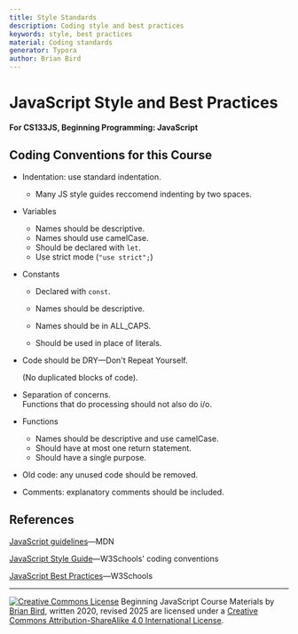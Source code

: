 ```yaml
---
title: Style Standards
description: Coding style and best practices
keywords: style, best practices
material: Coding standards
generator: Typora
author: Brian Bird
---
```



# JavaScript Style and Best Practices

**For CS133JS, Beginning Programming: JavaScript**

## Coding Conventions for this Course

- Indentation: use standard indentation.

  - Many JS style guides reccomend indenting by two spaces.

- Variables

  - Names should be descriptive.
  - Names should use camelCase.
  - Should be declared with `let`.
  - Use strict mode (`"use strict";`)

- Constants

  - Declared with `const`.

  - Names should be descriptive.

  - Names should be in ALL_CAPS.

  - Should be used in place of literals.

- Code should be DRY&mdash;Don't Repeat Yourself.

  (No duplicated blocks of code).

- Separation of concerns.  
  Functions that do processing should not also do i/o.

- Functions

  - Names should be descriptive and use camelCase.
  - Should have at most one return statement.
  - Should have a single purpose.

- Old code: any unused code should be removed.

- Comments: explanatory comments should be included.

  

## References

[JavaScript guidelines](https://developer.mozilla.org/en-US/docs/MDN/Guidelines/Code_guidelines/JavaScript)&mdash;MDN

[JavaScript Style Guide](https://www.w3schools.com/js/js_conventions.asp)&mdash;W3Schools' coding conventions

[JavaScript Best Practices](https://www.w3schools.com/js/js_best_practices.asp)&mdash;W3Schools



------

[![Creative Commons License](https://i.creativecommons.org/l/by-sa/4.0/88x31.png)](http://creativecommons.org/licenses/by-sa/4.0/) Beginning JavaScript Course Materials by [Brian Bird](https://profbird.dev), written 2020, revised <time>2025</time> are licensed under a [Creative Commons Attribution-ShareAlike 4.0 International License](http://creativecommons.org/licenses/by-sa/4.0/). 
